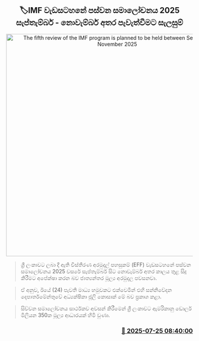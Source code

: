 <p align='center'><b><h2 align='center' title='The fifth review of the IMF program is planned to be held between September - November 2025'>🏷IMF වැඩසටහනේ පස්වන සමාලෝචනය 2025 සැප්තැම්බර් - නොවැම්බර් අතර පැවැත්වීමට සැලසුම්</h2></b></p>
<p align='center'><img src='https://helakuru.sgp1.cdn.digitaloceanspaces.com/esana/images/lib/imf[1].jpg' width='600' alt='The fifth review of the IMF program is planned to be held between September - November 2025'></p>

> ශ්‍රී ලංකාවට ලබා දී ඇති විස්තීරණ අරමුදල් පහසුකම් (EFF) වැඩසටහනේ පස්වන සමාලෝචනය 2025 වසරේ සැප්තැම්බර් සිට නොවැම්බර් අතර කාලය තුළ සිදු කිරීමට අපේක්ෂා කරන බව ජාත්‍යන්තර මූල්‍ය අරමුදල පවසනවා.

> ඒ අනුව, ඊයේ (24) පැවති මාධ්‍ය හමුවකට එක්වෙමින් එහි සන්නිවේදන දෙපාර්තමේන්තුවේ අධ්‍යක්ෂිකා ජූලි කොසාක් මේ බව ප්‍රකාශ කළා.

> සිව්වන සමාලෝචනය සාර්ථකව අවසන් කිරීමෙන් ශ්‍රී ලංකාවට ඇමරිකානු ඩොලර් මිලියන 350ක මූල්‍ය ආධාරයක් හිමි වුණා.



<h3 align='right'><a href='https://www.helakuru.lk/esana/p/112149/'>📅 2025-07-25 08:40:00</a></h3>
